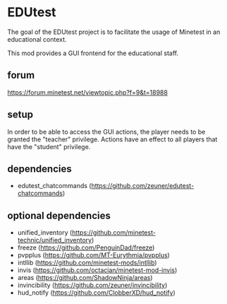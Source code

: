 # EDUtest

The goal of the EDUtest project is to facilitate the usage of Minetest
in an educational context.

This mod provides a GUI frontend for the educational staff.

## forum

https://forum.minetest.net/viewtopic.php?f=9&t=18988

## setup

In order to be able to access the GUI actions, the player needs to be
granted the "teacher" privilege. Actions have an effect to all players that have the "student" privilege.

## dependencies

* edutest_chatcommands (https://github.com/zeuner/edutest-chatcommands)

## optional dependencies

* unified_inventory (https://github.com/minetest-technic/unified_inventory)
* freeze (https://github.com/PenguinDad/freeze)
* pvpplus (https://github.com/MT-Eurythmia/pvpplus)
* intllib (https://github.com/minetest-mods/intllib)
* invis (https://github.com/octacian/minetest-mod-invis)
* areas (https://github.com/ShadowNinja/areas)
* invincibility (https://github.com/zeuner/invincibility)
* hud_notify (https://github.com/ClobberXD/hud_notify)
